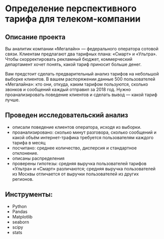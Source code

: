# Определение перспективного тарифа для телеком-компании

## Описание проекта  
Вы аналитик компании «Мегалайн» — федерального оператора сотовой связи. Клиентам предлагают два тарифных плана: «Смарт» и «Ультра». Чтобы скорректировать рекламный бюджет, коммерческий департамент хочет понять, какой тариф приносит больше денег.  

Вам предстоит сделать предварительный анализ тарифов на небольшой выборке клиентов. В вашем распоряжении данные 500 пользователей «Мегалайна»: кто они, откуда, каким тарифом пользуются, сколько звонков и сообщений каждый отправил за 2018 год. Нужно проанализировать поведение клиентов и сделать вывод — какой тариф лучше.

## Проведен исследовательский анализ  
* описали поведение клиентов оператора, исходя из выборки.  
* проанализировано: сколько минут разговора, сколько сообщений и какой объём интернет-трафика требуется пользователям каждого тарифа в месяц  
* посчитано: среднее количество, дисперсия и стандартное отклонение.  
* описаны распределения  
* проверены гипотезы: средняя выручка пользователей тарифов «Ультра» и «Смарт» различаются; средняя выручка пользователей из Москвы отличается от выручки пользователей из других регионов.  

## Инструменты:

* Python
* Pandas
* Matplotlib
* seaborn  
* scipy  
* stats  

